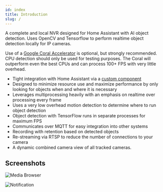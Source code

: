 ```yaml
---
id: index
title: Introduction
slug: /
---
```


A complete and local NVR designed for Home Assistant with AI object detection. Uses OpenCV and Tensorflow to perform realtime object detection locally for IP cameras.

Use of a [Google Coral Accelerator](https://coral.ai/products/) is optional, but strongly recommended. CPU detection should only be used for testing purposes. The Coral will outperform even the best CPUs and can process 100+ FPS with very little overhead.

- Tight integration with Home Assistant via a [custom component](https://github.com/blakeblackshear/frigate-hass-integration)
- Designed to minimize resource use and maximize performance by only looking for objects when and where it is necessary
- Leverages multiprocessing heavily with an emphasis on realtime over processing every frame
- Uses a very low overhead motion detection to determine where to run object detection
- Object detection with TensorFlow runs in separate processes for maximum FPS
- Communicates over MQTT for easy integration into other systems
- Recording with retention based on detected objects
- Re-streaming via RTSP to reduce the number of connections to your camera
- A dynamic combined camera view of all tracked cameras.

## Screenshots

![Media Browser](/img/media_browser-min.png)

![Notification](/img/notification-min.png)
